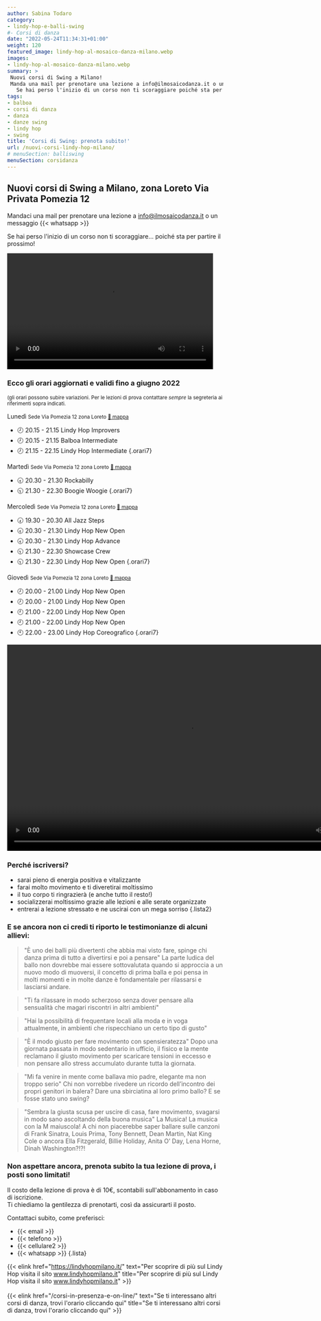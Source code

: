 ```yaml
---
author: Sabina Todaro
category:
- lindy-hop-e-balli-swing
#- Corsi di danza
date: "2022-05-24T11:34:31+01:00"
weight: 120
featured_image: lindy-hop-al-mosaico-danza-milano.webp
images:
- lindy-hop-al-mosaico-danza-milano.webp
summary: >
 Nuovi corsi di Swing a Milano!
 Manda una mail per prenotare una lezione a info@ilmosaicodanza.it o un <a href="https://wa.me/393396173388?text=Gentile%20Mosaico%20ASD%2C%20richiedo%20informazioni%20"><i class="fab fa-whatsapp fa-2x" style="color: green;"></i> WhatsApp al 339.61.73.388</a>. Siamo in Via Privata Pomezia 12.
   Se hai perso l'inizio di un corso non ti scoraggiare poiché sta per partire il prossimo!
tags:
- balboa
- corsi di danza
- danza
- danze swing
- lindy hop
- swing
title: 'Corsi di Swing: prenota subito!'
url: /nuovi-corsi-lindy-hop-milano/
# menuSection: balliswing
menuSection: corsidanza
---
```

## Nuovi corsi di Swing a Milano, zona Loreto Via Privata Pomezia 12

Mandaci una mail per prenotare una lezione a info@ilmosaicodanza.it o un messaggio {{< whatsapp >}}

Se hai perso l'inizio di un corso non ti scoraggiare... poiché sta per partire il prossimo!

<div style="width: 480px;" class="wp-video">
  <!--[if lt IE 9]><![endif]--><video class="wp-video-shortcode" id="video-7165-1"
  width="480" height="270" preload="metadata" controls="controls">
  <source type="video/mp4" src="video-lindy-con-tagli-compresso.mp4?_=1" />
  <a href="video-lindy-con-tagli-compresso.mp4">video-lindy-con-tagli-compresso.mp4</a>
  </video>
</div>

### Ecco gli orari aggiornati e validi fino a giugno 2022
<small>(gli orari possono subire variazioni. Per le lezioni di prova contattare _sempre_ la segreteria ai riferimenti sopra indicati.</small>

<p class="giorno">Lunedì <small class="silver">Sede Via Pomezia 12 zona Loreto <a href="https://bit.ly/3wnLl8q" target="_blank">📍 mappa</a></small></p>

* 🕗 <span>20.15 - 21.15</span> Lindy Hop Improvers
* 🕗 <span>20.15 - 21.15</span> Balboa Intermediate
* 🕗 <span>21.15 - 22.15</span> Lindy Hop Intermediate
{.orari7}

<p class="giorno">Martedì <small class="silver">Sede Via Pomezia 12 zona Loreto <a href="https://bit.ly/3wnLl8q" target="_blank">📍 mappa</a></small></p>

* 🕣 <span>20.30 - 21.30</span> Rockabilly
* 🕤 <span>21.30 - 22.30</span> Boogie Woogie
{.orari7}

<p class="giorno">Mercoledì <small class="silver">Sede Via Pomezia 12 zona Loreto <a href="https://bit.ly/3wnLl8q" target="_blank">📍 mappa</a></small></p>

* 🕢 <span>19.30 - 20.30</span> All Jazz Steps
* 🕣 <span>20.30 - 21.30</span> Lindy Hop New Open
* 🕣 <span>20.30 - 21.30</span> Lindy Hop Advance
* 🕤 <span>21.30 - 22.30</span> Showcase Crew
* 🕤 <span>21.30 - 22.30</span> Lindy Hop New Open
{.orari7}

<p class="giorno">Giovedì <small class="silver">Sede Via Pomezia 12 zona Loreto <a href="https://bit.ly/3wnLl8q" target="_blank">📍 mappa</a></small></p>

* 🕗 <span>20.00 - 21.00</span> Lindy Hop New Open
* 🕗 <span>20.00 - 21.00</span> Lindy Hop New Open
* 🕘 <span>21.00 - 22.00</span> Lindy Hop New Open
* 🕘 <span>21.00 - 22.00</span> Lindy Hop New Open
* 🕙 <span>22.00 - 23.00</span> Lindy Hop Coreografico
{.orari7}

<div style="width: 848px;" class="wp-video">
  <video class="wp-video-shortcode" id="video-7165-2" width="848" height="480"
  preload="metadata" controls="controls">
  <source type="video/mp4" src="lindy-hop-followers.mp4?_=2" />
  <a href="lindy-hop-followers.mp4">
  lindy-hop-followers.mp4</a></video>
</div>

### Perché iscriversi?

* sarai pieno di energia positiva e vitalizzante
* farai molto movimento e ti diveretirai moltissimo
* il tuo corpo ti ringrazierà (e anche tutto il resto!)
* socializzerai moltissimo grazie alle lezioni e alle serate organizzate
* entrerai a lezione stressato e ne uscirai con un mega sorriso
{.lista2}

### E se ancora non ci credi ti riporto le testimonianze di alcuni allievi:

> "È uno dei balli più divertenti che abbia mai visto fare, spinge chi danza prima di tutto a divertirsi e poi a pensare" La parte ludica del ballo non dovrebbe mai essere sottovalutata quando si approccia a un nuovo modo di muoversi, il concetto di prima balla e poi pensa in molti momenti e in molte danze è fondamentale per rilassarsi e lasciarsi andare.

> "Ti fa rilassare in modo scherzoso senza dover pensare alla sensualità che magari riscontri in altri ambienti"

> "Hai la possibilità di frequentare locali alla moda e in voga attualmente, in ambienti che rispecchiano un certo tipo di gusto"

> "È il modo giusto per fare movimento con spensieratezza" Dopo una giornata passata in modo sedentario in ufficio, il fisico e la mente reclamano il giusto movimento per scaricare tensioni in eccesso e non pensare allo stress accumulato durante tutta la giornata.

> "Mi fa venire in mente come ballava mio padre, elegante ma non troppo serio" Chi non vorrebbe rivedere un ricordo dell’incontro dei propri genitori in balera? Dare una sbirciatina al loro primo ballo? E se fosse stato uno swing?

> "Sembra la giusta scusa per uscire di casa, fare movimento, svagarsi in modo sano ascoltando della buona musica" La Musica! La musica con la M maiuscola! A chi non piacerebbe saper ballare sulle canzoni di Frank Sinatra, Louis Prima, Tony Bennett, Dean Martin, Nat King Cole o ancora Ella Fitzgerald, Billie Holiday, Anita O’ Day, Lena Horne, Dinah Washington?!?!

### Non aspettare ancora, prenota subito la tua lezione di prova, i posti sono limitati!

Il costo della lezione di prova è di 10€, scontabili sull'abbonamento in caso di iscrizione.\
Ti chiediamo la gentilezza di prenotarti, così da assicurarti il posto.

Contattaci subito, come preferisci:
* {{< email >}}
* {{< telefono >}}
* {{< cellulare2 >}}
* {{< whatsapp >}}
{.lista}

{{< elink href="https://lindyhopmilano.it/"
text="Per scoprire di più sul Lindy Hop visita il sito www.lindyhopmilano.it" title="Per scoprire di più sul Lindy Hop visita il sito www.lindyhopmilano.it" >}}\
<br>
{{< elink href="/corsi-in-presenza-e-on-line/"
text="Se ti interessano altri corsi di danza, trovi l'orario cliccando qui" title="Se ti interessano altri corsi di danza, trovi l'orario cliccando qui"  >}}
